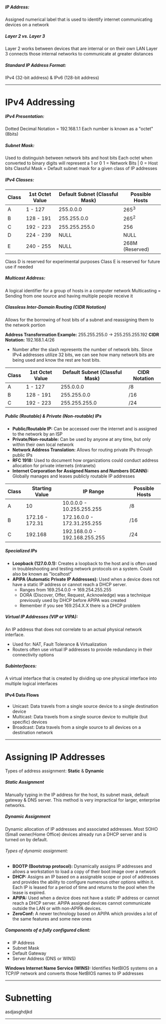 ##### IP Address:
Assigned numerical label that is used to identify internet communicating devices on a network
##### Layer 2 vs. Layer 3
Layer 2 works between devices that are internal or on their own LAN
Layer 3 connects those internal networks to communicate at greater distances
##### Standard IP Address Format:
IPv4 (32-bit address) & IPv6 (128-bit address)
***
# IPv4 Addressing

##### IPv4 Presentation:
Dotted Decimal Notation = 192.168.1.1
Each number is known as a "octet" (8bits)
##### Subnet Mask:
Used to distinguish between network bits and host bits
Each octet when converted to binary digits will represent a 1 or 0
1 = Network Bits | 0 = Host bits
Classful Mask = Default subnet mask for a given class of IP addresses

##### IPv4 Classes:
| Class | 1st Octet Value | Default Subnet (Classful Mask) | Possible Hosts  |
| ----- | --------------- | ------------------------------ | --------------- |
| A     | 1 - 127         | 255.0.0.0                      | 265<sup>3</sup> |
| B     | 128 - 191       | 255.255.0.0                    | 265<sup>2</sup> |
| C     | 192 - 223       | 255.255.255.0                  | 256             |
| D     | 224 - 239       | NULL                           | NULL            |
| E     | 240 - 255       | NULL                           | 268M (Reserved) |
Class D is reserved for experimental purposes
Class E is reserved for future use if needed
##### Multicast Address:
A logical identifier for a group of hosts in a computer network
Multicasting = Sending from one source and having multiple people receive it
##### Classless Inter-Domain Routing (CIDR Notation)
Allows for the borrowing of host bits of a subnet and reassigning them to the network portion

**Address Transformation Example:** 255.255.255.0 -> 255.255.255.192
**CIDR Notation:** 192.168.1.4/26
- Number after the slash represents the number of network bits. Since IPv4 addresses utilize 32 bits, we can see how many network bits are being used and know the rest are host bits.

| Class | 1st Octet Value | Default Subnet (Classful Mask) | CIDR Notation |
| ----- | --------------- | ------------------------------ | ------------- |
| A     | 1 - 127         | 255.0.0.0                      | /8            |
| B     | 128 - 191       | 255.255.0.0                    | /16           |
| C     | 192 - 223       | 255.255.255.0                  | /24           |

##### Public (Routable) & Private (Non-routable) IPs
- **Public/Routable IP:** Can be accessed over the internet and is assigned to the network by an ISP
- **Private/Non-routable:** Can be used by anyone at any time, but only within their own local network
- **Network Address Translation:** Allows for routing private IPs through public IPs
- **RFC 1918:** Used to document how organizations could conduct address allocation for private internets (intranets)
- **Internet Corporation for Assigned Names and Numbers (ICANN):** Globally manages and leases publicly routable IP addresses

| Class | Starting Value  | IP Range                      | Possible Hosts |
| ----- | --------------- | ----------------------------- | -------------- |
| A     | 10              | 10.0.0.0 - 10.255.255.255     | /8             |
| B     | 172.16 - 172.31 | 172.16.0.0 - 172.31.255.255   | /16            |
| C     | 192.168         | 192.168.0.0 - 192.168.255.255 | /24            |

##### Specialized IPs
- **Loopback (127.0.0.1):** Creates a loopback to the host and is often used in troubleshooting and testing network protocols on a system. Could also be known as "localhost"
- **APIPA (Automatic Private IP Addresses):** Used when a device does not have a static IP address or cannot reach a DHCP server. 
	- Ranges from 169.254.0.0 -> 169.254.255.255
	- DORA (Discover, Offer, Request, Acknowledge) was a technique previously used by DHCP before APIPA was created
	- Remember if you see 169.254.X.X there is a DHCP problem

##### Virtual IP Addresses (VIP or VIPA):
An IP address that does not correlate to an actual physical network interface.
- Used for: NAT, Fault Tolerance & Virtualization
- Routers often use virtual IP addresses to provide redundancy in their connectivity options
##### Subinterfaces:
A virtual interface that is created by dividing up one physical interface into multiple logical interfaces

#### IPv4 Data Flows
- Unicast: Data travels from a single source device to a single destination device
- Multicast: Data travels from a single source device to multiple (but specific) devices
- Broadcast: Data travels from a single source to all devices on a destination network
***
# Assigning IP Addresses

Types of address assignment: **Static** & **Dynamic**
##### Static Assignment
Manually typing in the IP address for the host, its subnet mask, default gateway & DNS server. This method is very impractical for larger, enterprise networks.
##### Dynamic Assignment
Dynamic allocation of IP addresses and associated addresses. Most SOHO (Small owner/Home Office) devices already run a DHCP server and is turned on by default.
###### Types of dynamic assignment: 
- **BOOTP (Bootstrap protocol):** Dynamically assigns IP addresses and allows a workstation to load a copy of their boot image over a network  
- **DHCP:** Assigns an IP based on a assignable scope or pool of addresses and provides the ability to configure numerous other options within it. Each IP is leased for a period of time and returns to the pool when the lease is expired.
- **APIPA:** Used when a device does not have a static IP address or cannot reach a DHCP server. APIPA assigned devices cannot communicate outside the LAN or with non-APIPA devices.
- **ZeroConf:** A newer technology based on APIPA which provides a lot of the same features and some new ones
##### Components of a fully configured client:
- IP Address
- Subnet Mask
- Default Gateway
- Server Address (DNS or WINS)

**Windows Internet Name Service (WINS):** Identifies NetBIOS systems on a TCP/IP network and converts those NetBIOS names to IP addresses
***
# Subnetting 



asdjasghdjkd



***


